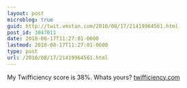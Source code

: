 ```yaml
---
layout: post
microblog: true
guid: http://twit.vmstan.com/2010/08/17/21419964561.html
post_id: 3047011
date: 2010-08-17T11:27:01-0600
lastmod: 2010-08-17T11:27:01-0600
type: post
url: /2010/08/17/21419964561.html
---
```

My Twifficiency score is 38%. Whats yours? [twifficiency.com](http://twifficiency.com/)
